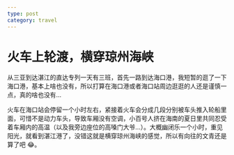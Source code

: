 ```yaml
---
type: post
category: travel
---
```


# 火车上轮渡，横穿琼州海峡

从三亚到达湛江的直达专列一天有三班，首先一路到达海口港，我短暂的逛了一下海口港，基本上啥也没有，所以打算在海口港或者海口站周边逛逛的人还是谨慎一点，真的啥也没有...

火车在海口站会停留一个小时左右，紧接着火车会分成几段分别被车头推入轮船里面，可惜不是动力车头，导致车厢没有空调，小百号人挤在海南的夏日里共同忍受着车厢内的高温（以及我旁边座位的高嗓门大爷...）。大概幽闭乐一个小时，重见阳光，就看到湛江港了，没错这就是横穿琼州海峡的感觉，所以有向往的文青还是算了吧 😂。
